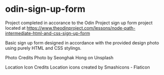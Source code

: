 # odin-sign-up-form
Project completed in accorance to the Odin Project sign up form project located at https://www.theodinproject.com/lessons/node-path-intermediate-html-and-css-sign-up-form

Basic sign up form designed in accordance with the provided design photo using purely HTML and CSS stylings.

Photo Credits
Photo by Seonghak Hong on Unsplash

Location Icon Credits
Location icons created by Smashicons - Flaticon